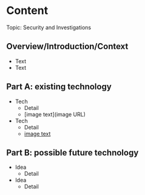 # Content
Topic: Security and Investigations

## Overview/Introduction/Context
* Text
* Text

## Part A: existing technology
* Tech
  * Detail
  * [image text](image URL)
* Tech
  * Detail
  * [image text]()

## Part B: possible future technology
* Idea
  * Detail
* Idea
  * Detail
